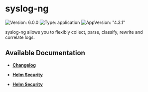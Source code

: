 # syslog-ng

![Version: 6.0.0](https://img.shields.io/badge/Version-6.0.0-informational?style=flat-square) ![Type: application](https://img.shields.io/badge/Type-application-informational?style=flat-square) ![AppVersion: "4.3.1"](https://img.shields.io/badge/AppVersion-"4.3.1"-informational?style=flat-square)

syslog-ng allows you to flexibly collect, parse, classify, rewrite and correlate logs.

## Available Documentation

- [**Changelog**](CHANGELOG)

- [**Helm Security**](container-security)

- [**Helm Security**](helm-security)

